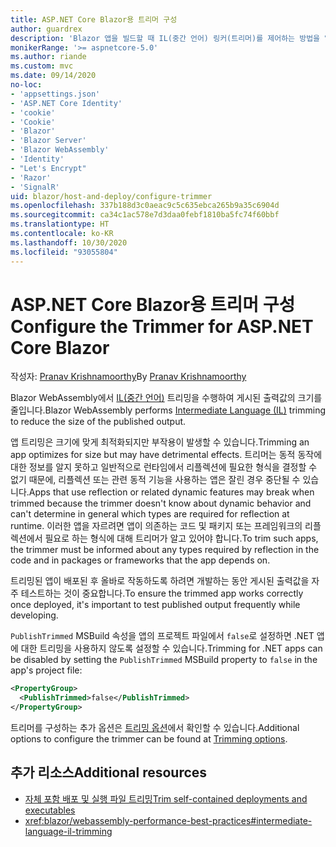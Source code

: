 ```yaml
---
title: ASP.NET Core Blazor용 트리머 구성
author: guardrex
description: 'Blazor 앱을 빌드할 때 IL(중간 언어) 링커(트리머)를 제어하는 방법을 알아봅니다.'
monikerRange: '>= aspnetcore-5.0'
ms.author: riande
ms.custom: mvc
ms.date: 09/14/2020
no-loc:
- 'appsettings.json'
- 'ASP.NET Core Identity'
- 'cookie'
- 'Cookie'
- 'Blazor'
- 'Blazor Server'
- 'Blazor WebAssembly'
- 'Identity'
- "Let's Encrypt"
- 'Razor'
- 'SignalR'
uid: blazor/host-and-deploy/configure-trimmer
ms.openlocfilehash: 337b188d3c0aeac9c5c635ebca265b9a35c6904d
ms.sourcegitcommit: ca34c1ac578e7d3daa0febf1810ba5fc74f60bbf
ms.translationtype: HT
ms.contentlocale: ko-KR
ms.lasthandoff: 10/30/2020
ms.locfileid: "93055804"
---
```

# <a name="configure-the-trimmer-for-aspnet-core-no-locblazor"></a><span data-ttu-id="178f2-103">ASP.NET Core Blazor용 트리머 구성</span><span class="sxs-lookup"><span data-stu-id="178f2-103">Configure the Trimmer for ASP.NET Core Blazor</span></span>

<span data-ttu-id="178f2-104">작성자: [Pranav Krishnamoorthy](https://github.com/pranavkm)</span><span class="sxs-lookup"><span data-stu-id="178f2-104">By [Pranav Krishnamoorthy](https://github.com/pranavkm)</span></span>

<span data-ttu-id="178f2-105">Blazor WebAssembly에서 [IL(중간 언어)](/dotnet/standard/managed-code#intermediate-language--execution) 트리밍을 수행하여 게시된 출력값의 크기를 줄입니다.</span><span class="sxs-lookup"><span data-stu-id="178f2-105">Blazor WebAssembly performs [Intermediate Language (IL)](/dotnet/standard/managed-code#intermediate-language--execution) trimming to reduce the size of the published output.</span></span>

<span data-ttu-id="178f2-106">앱 트리밍은 크기에 맞게 최적화되지만 부작용이 발생할 수 있습니다.</span><span class="sxs-lookup"><span data-stu-id="178f2-106">Trimming an app optimizes for size but may have detrimental effects.</span></span> <span data-ttu-id="178f2-107">트리머는 동적 동작에 대한 정보를 알지 못하고 일반적으로 런타임에서 리플렉션에 필요한 형식을 결정할 수 없기 때문에, 리플렉션 또는 관련 동적 기능을 사용하는 앱은 잘린 경우 중단될 수 있습니다.</span><span class="sxs-lookup"><span data-stu-id="178f2-107">Apps that use reflection or related dynamic features may break when trimmed because the trimmer doesn't know about dynamic behavior and can't determine in general which types are required for reflection at runtime.</span></span> <span data-ttu-id="178f2-108">이러한 앱을 자르려면 앱이 의존하는 코드 및 패키지 또는 프레임워크의 리플렉션에서 필요로 하는 형식에 대해 트리머가 알고 있어야 합니다.</span><span class="sxs-lookup"><span data-stu-id="178f2-108">To trim such apps, the trimmer must be informed about any types required by reflection in the code and in packages or frameworks that the app depends on.</span></span>

<span data-ttu-id="178f2-109">트리밍된 앱이 배포된 후 올바로 작동하도록 하려면 개발하는 동안 게시된 출력값을 자주 테스트하는 것이 중요합니다.</span><span class="sxs-lookup"><span data-stu-id="178f2-109">To ensure the trimmed app works correctly once deployed, it's important to test published output frequently while developing.</span></span>

<span data-ttu-id="178f2-110">`PublishTrimmed` MSBuild 속성을 앱의 프로젝트 파일에서 `false`로 설정하면 .NET 앱에 대한 트리밍을 사용하지 않도록 설정할 수 있습니다.</span><span class="sxs-lookup"><span data-stu-id="178f2-110">Trimming for .NET apps can be disabled by setting the `PublishTrimmed` MSBuild property to `false` in the app's project file:</span></span>

```xml
<PropertyGroup>
  <PublishTrimmed>false</PublishTrimmed>
</PropertyGroup>
```
<span data-ttu-id="178f2-111">트리머를 구성하는 추가 옵션은 [트리밍 옵션](/dotnet/core/deploying/trimming-options)에서 확인할 수 있습니다.</span><span class="sxs-lookup"><span data-stu-id="178f2-111">Additional options to configure the trimmer can be found at [Trimming options](/dotnet/core/deploying/trimming-options).</span></span>

## <a name="additional-resources"></a><span data-ttu-id="178f2-112">추가 리소스</span><span class="sxs-lookup"><span data-stu-id="178f2-112">Additional resources</span></span>

* [<span data-ttu-id="178f2-113">자체 포함 배포 및 실행 파일 트리밍</span><span class="sxs-lookup"><span data-stu-id="178f2-113">Trim self-contained deployments and executables</span></span>](/dotnet/core/deploying/trim-self-contained)
* <xref:blazor/webassembly-performance-best-practices#intermediate-language-il-trimming>
